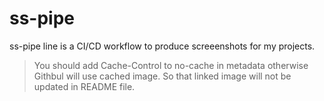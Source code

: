# ss-pipe

ss-pipe line is a CI/CD workflow to produce screeenshots for my projects.

> You should add Cache-Control to no-cache in metadata otherwise Githbul will use cached image.
> So that linked image will not be updated in README file.
